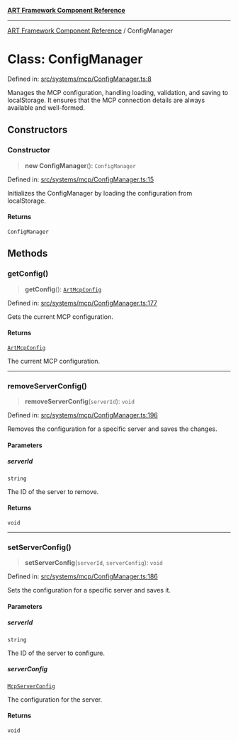 [**ART Framework Component Reference**](../README.md)

***

[ART Framework Component Reference](../README.md) / ConfigManager

# Class: ConfigManager

Defined in: [src/systems/mcp/ConfigManager.ts:8](https://github.com/hashangit/ART/blob/fe46dfaaacd3f198d9540925c3184fcab0f9c813/src/systems/mcp/ConfigManager.ts#L8)

Manages the MCP configuration, handling loading, validation, and saving to localStorage.
It ensures that the MCP connection details are always available and well-formed.

## Constructors

### Constructor

> **new ConfigManager**(): `ConfigManager`

Defined in: [src/systems/mcp/ConfigManager.ts:15](https://github.com/hashangit/ART/blob/fe46dfaaacd3f198d9540925c3184fcab0f9c813/src/systems/mcp/ConfigManager.ts#L15)

Initializes the ConfigManager by loading the configuration from localStorage.

#### Returns

`ConfigManager`

## Methods

### getConfig()

> **getConfig**(): [`ArtMcpConfig`](../interfaces/ArtMcpConfig.md)

Defined in: [src/systems/mcp/ConfigManager.ts:177](https://github.com/hashangit/ART/blob/fe46dfaaacd3f198d9540925c3184fcab0f9c813/src/systems/mcp/ConfigManager.ts#L177)

Gets the current MCP configuration.

#### Returns

[`ArtMcpConfig`](../interfaces/ArtMcpConfig.md)

The current MCP configuration.

***

### removeServerConfig()

> **removeServerConfig**(`serverId`): `void`

Defined in: [src/systems/mcp/ConfigManager.ts:196](https://github.com/hashangit/ART/blob/fe46dfaaacd3f198d9540925c3184fcab0f9c813/src/systems/mcp/ConfigManager.ts#L196)

Removes the configuration for a specific server and saves the changes.

#### Parameters

##### serverId

`string`

The ID of the server to remove.

#### Returns

`void`

***

### setServerConfig()

> **setServerConfig**(`serverId`, `serverConfig`): `void`

Defined in: [src/systems/mcp/ConfigManager.ts:186](https://github.com/hashangit/ART/blob/fe46dfaaacd3f198d9540925c3184fcab0f9c813/src/systems/mcp/ConfigManager.ts#L186)

Sets the configuration for a specific server and saves it.

#### Parameters

##### serverId

`string`

The ID of the server to configure.

##### serverConfig

[`McpServerConfig`](../type-aliases/McpServerConfig.md)

The configuration for the server.

#### Returns

`void`
